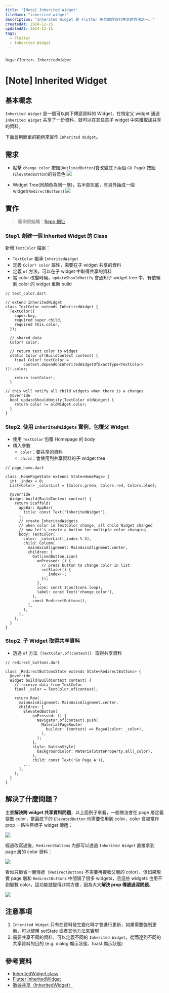 ```yaml
---
title: "[Note] Inherited Widget"
fileName: "inherited-widget"
description: "Inherited Widget 是 Flutter 用於處理資料共享的方法之一。"
createdAt: 2024-12-15
updatedAt: 2024-12-15
tags:
  - Flutter
  - Inherited Widget
---
```


###### tags: `Flutter`、`InheritedWidget`

# [Note] Inherited Widget

## 基本概念

`Inherited Widget` 是一個可以向下傳遞資料的 Widget，在特定父 widget 通過 `Inherited Widget` 共享了一份資料，就可以在其任意子 widget 中來獲取該共享的資料。

下面會用簡單的範例來實作 `Inherited Widget`。

## 需求

- 點擊 `change color` 按鈕(`OutlinedButton`)會改變底下兩個 `GO PageX` 按鈕(`ElevatedButton`)的背景色
  ![](https://i.imgur.com/Yd8rTsF.png)

- Widget Tree(同顏色為同一層)，右半部灰底，有另外抽成一個 widget(`RedirectButtons`)
  ![](https://i.imgur.com/lwFE6Ow.png)

## 實作

> 範例原始碼：[Repo 網址](https://github.com/JennieSH/flutter-appworks/tree/feature/inherited-widget)

### Step1. 創建一個 Inherited Widget 的 Class

新增 `TextColor` 檔案：

- `TextColor` 繼承 `InheritedWidget`
- 定義 `Color? color` 屬性，需要在子 widget 共享的資料
- 定義 `of` 方法，可以在子 widget 中取得共享的資料
- 當 color 改變時候，`updateShouldNotify` 會通知子 widget tree 中，有依賴到 color 的 widget 重新 build

```dart=
// text_color.dart

// extend InheritedWidget
class TextColor extends InheritedWidget {
  TextColor({
    super.key,
    required super.child,
    required this.color,
  });

  // shared data
  Color? color;

  // return text color to widget
  static Color of(BuildContext context) {
    final Color? textColor =
        context.dependOnInheritedWidgetOfExactType<TextColor>()!.color;

    return textColor!;
  }

// this will notify all child widgets when there is a changes
  @override
  bool updateShouldNotify(TextColor oldWidget) {
    return color != oldWidget.color;
  }
}

```

### Step2. 使用 `InheritedWidgets` 實例，包覆父 Widget

- 使用 `TextColor` 包覆 Homepage 的 body
- 傳入參數
  - `color`：要共享的資料
  - `child`：會使用到共享資料的子 widget tree

```dart=
// page_home.dart

class _HomePageState extends State<HomePage> {
  int _index = 0;
  List<Color> _colorList = [Colors.green, Colors.red, Colors.blue];

  @override
  Widget build(BuildContext context) {
    return Scaffold(
      appBar: AppBar(
        title: const Text("InheritedWidget"),
      ),
      // create InheritedWidgets
      // when color in TextColor change, all child Widget changed
      // now let's create a button for multiple color changing
      body: TextColor(
        color: _colorList[_index % 3],
        child: Column(
          mainAxisAlignment: MainAxisAlignment.center,
          children: [
            OutlinedButton.icon(
              onPressed: () {
                // press button to change color in list
                setState(() {
                  _index++;
                });
              },
              icon: const Icon(Icons.loop),
              label: const Text('change color'),
            ),
            const RedirectButtons(),
          ],
        ),
      ),
    );
  }
}
```

### Step2. 子 Widget 取得共享資料

- 透過 `of` 方法（`TextColor.of(context)`） 取得共享資料

```dart=
// redirect_buttons.dart

class _RedirectButtonsState extends State<RedirectButtons> {
  @override
  Widget build(BuildContext context) {
    // receive data from TextColor
    final _color = TextColor.of(context);

    return Row(
      mainAxisAlignment: MainAxisAlignment.center,
      children: [
        ElevatedButton(
            onPressed: () {
              Navigator.of(context).push(
                MaterialPageRoute(
                  builder: (context) => PageA(color: _color),
                ),
              );
            },
            style: ButtonStyle(
              backgroundColor: MaterialStateProperty.all(_color),
            ),
            child: const Text('Go Page A')),
        ...
      ],
    );
  }
}
```

## 解決了什麼問題？

主要**解決跨 widget 共享資料問題**，以上面例子來看，一般做法會在 page 層定義變數 color，當最底下的 `ElevatedButton` 也需要使用到 color，color 會被當作 prop 一路往目標子 widget 傳遞：

![](https://i.imgur.com/ELK9pD5.png)

經過改寫過後，`RedirectButtons` 內部可以透過 `Inherited Widget` 直接拿到 page 層的 color 資料：

![](https://i.imgur.com/68GXFEM.png)

看似只節省一層傳遞（`RedirectButtons` 不需要再接收父層的 color），但如果現實 page 層和 `RedirectButtons` 中間隔了很多 widgets，且這些 widgets 也用不到變數 color，這功能就變得非常方便，因為大大**解決 prop 傳遞過深問題**。

![](https://i.imgur.com/B9fGCml.png)

## 注意事項

1. `Inherited Widget` 只有在資料發生變化時才會進行更新，如果需要強制更新，可以使用 setState 或者其他方法來實現
2. 需要共享不同的資料，可以定義不同的 `Inherited Widget`，從而達到不同的共享資料的目的 (e.g. dialog 顯示狀態、toast 顯示狀態)

## 參考資料

- [InheritedWidget class](https://api.flutter.dev/flutter/widgets/InheritedWidget-class.html)
- [Flutter InheritedWidget](https://www.youtube.com/watch?v=tIAhnXXNB3w)
- [數據共享（InheritedWidget）](https://book.flutterchina.club/chapter7/inherited_widget.html#_7-2-1-inheritedwidget)
